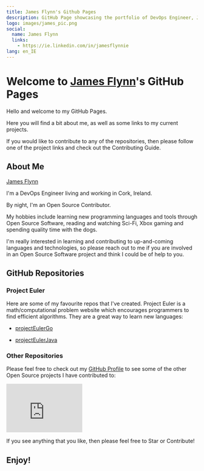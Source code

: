 ```yaml
---
title: James Flynn's Github Pages
description: GitHub Page showcasing the portfolio of DevOps Engineer, James Flynn.
logo: images/james_pic.png
social:
  name: James Flynn
  links:
    - https://ie.linkedin.com/in/jamesflynnie
lang: en_IE
---
```


<!-- Favicon image sizes to support rendering on multiple OSs/platforms -->
<link rel="apple-touch-icon" sizes="180x180" href="images/favicon/apple-touch-icon.png?v=8j8977eB5g">
<link rel="icon" type="image/png" sizes="32x32" href="images/favicon/favicon-32x32.png?v=8j8977eB5g">
<link rel="icon" type="image/png" sizes="16x16" href="images/favicon/favicon-16x16.png?v=8j8977eB5g">
<link rel="manifest" href="images/favicon/site.webmanifest?v=8j8977eB5g">
<link rel="mask-icon" href="images/favicon/safari-pinned-tab.svg?v=8j8977eB5g" color="#5bbad5">
<link rel="shortcut icon" href="images/favicon/favicon.ico?v=8j8977eB5g">
<meta name="msapplication-TileColor" content="#da532c">
<meta name="msapplication-config" content="images/favicon/browserconfig.xml?v=8j8977eB5g">
<meta name="theme-color" content="#ffffff">

<!-- LinkedIn profile badge JS script link -->
<script type="text/javascript" src="https://platform.linkedin.com/badges/js/profile.js" async defer></script>

# Welcome to [James Flynn](https://github.com/james-flynn-ie)'s GitHub Pages

Hello and welcome to my GitHub Pages.

Here you will find a bit about me, as well as some links to my current projects.

If you would like to contribute to any of the repositories, then please follow one of the project links and check out the Contributing Guide.

## About Me

<!-- LinkedIn profile badge -->
<div class="LI-profile-badge"  data-version="v1" data-size="medium" data-locale="en_IE" data-type="horizontal" data-theme="dark" data-vanity="jamesflynnie"><a class="LI-simple-link" href='https://ie.linkedin.com/in/jamesflynnie?trk=profile-badge'>James Flynn</a></div>

I'm a DevOps Engineer living and working in Cork, Ireland.

By night, I'm an Open Source Contributor.

My hobbies include learning new programming languages and tools through Open Source Software, reading and watching Sci-Fi, Xbox gaming and spending quality time with the dogs.

I'm really interested in learning and contributing to up-and-coming languages and technologies, so please reach out to me if you are involved in an Open Source Software project and think I could be of help to you.

## GitHub Repositories

### Project Euler

Here are some of my favourite repos that I've created. Project Euler is a math/computational problem website which encourages programmers to find efficient algorithms. They are a great way to learn new languages:

- [projectEulerGo](https://james-flynn-ie.github.io/projectEulerGo/README.html)

- [projectEulerJava](https://james-flynn-ie.github.io/projectEulerJava/README.html)

### Other Repositories

Please feel free to check out my [GitHub Profile](https://github.com/james-flynn-ie) to see some of the other Open Source projects I have contributed to:

<iframe src="https://githubbadge.appspot.com/james-flynn-ie?s=1" style="border: 10;height: 128px;width: 200px;overflow: hidden;" frameBorder="0"></iframe>

If you see anything that you like, then please feel free to Star or Contribute!

## Enjoy!
